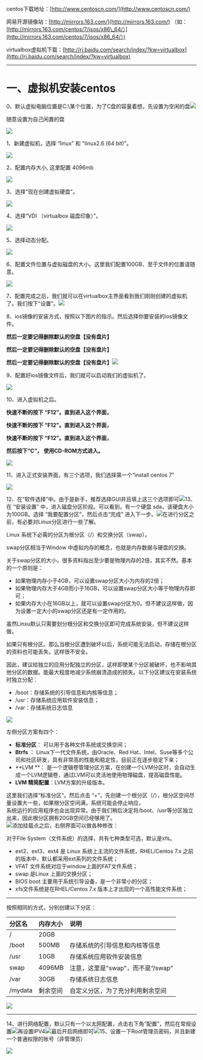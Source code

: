centos下载地址：[http://www.centoscn.com/](http://www.centoscn.com/)

网易开源镜像站：[http://mirrors.163.com/](http://mirrors.163.com/)  （如：[http://mirrors.163.com/centos/7/isos/x86\_64/）](http://mirrors.163.com/centos/7/isos/x86_64/）)

virtualbox虚拟机下载：[http://rj.baidu.com/search/index/?kw=virtualbox](http://rj.baidu.com/search/index/?kw=virtualbox)

---

# 一、虚拟机安装centos

0、默认虚拟电脑位置是C:\某个位置，为了C盘的容量着想，先设置为空闲的盘![](/assets/sad548sd48xz121.png)

随意设置为自己闲置的盘

![](/assets/sadjaisdjaisdjiasjdazx888.png)

1、新建虚拟机，选择 “linux” 和 "linux2.6 \(64 bit\)"。

![](/assets/xunijiaasdasd.png)

2、配置内存大小, 这里配置 4096mb

![](/assets/xuniji131.png)

3、选择"现在创建虚拟硬盘"。

![](/assets/xunijilllzzz.png)

4、选择“VDI （virtualbox 磁盘印象）”。

![](/assets/xuniji777.png)

5、选择动态分配。

![](/assets/xuniji55454.png)

6、配置文件位置与虚拟磁盘的大小。这里我们配置100GB、至于文件的位置请随意。

![](/assets/xuniji1521545484.png)

7、配置完成之后，我们就可以在virtualbox主界面看到我们刚刚创建的虚拟机了。我们按下“设置”。![](/assets/xuajsidiasd.png)

8、ios镜像的安装方式，按照以下图片的指示。然后选择你要安装的ios镜像文件。

**然后一定要记得删除默认的空盘【没有盘片】**

**然后一定要记得删除默认的空盘【没有盘片】**

**然后一定要记得删除默认的空盘【没有盘片】**![](/assets/e30f311b-4558-4b18-8b1e-bb12a4bfb51e.png)

9、配置好ios镜像文件后，我们就可以启动我们的虚拟机了。

![](/assets/7b2154f9-8f62-44d3-a727-166791561a0e.png)

10、进入虚拟机之后。

**快速不断的按下 “F12”。直到进入这个界面，**

**快速不断的按下 “F12”。直到进入这个界面，**

**快速不断的按下 “F12”。直到进入这个界面，**

**然后按下“C”， 使用CD-ROM方式进入。**

![](/assets/7dad3405-552c-4672-b1d8-5c901ef0873c.png)

11、进入正式安装界面，有三个选项，我们选择第一个“install centos 7”

![](/assets/41b2b33f-de2f-4724-8b96-55cd51b17b60.png)

12、在“软件选择”中。由于是新手，推荐选择GUI并且填上这三个选项即可![](/assets/9289b820-444b-43ba-8e36-e1973a4ec0c0.png)13、在 “安装设置” 中，进入磁盘分区阶段。可以看到，有一个硬盘 sda，该硬盘大小为100GB。选择 “我要配置分区”，然后点击“完成” 进入下一步。![](/assets/7c992ac5-d179-4178-b363-77271c068e7a.png)在进行分区之前，有必要对Linux分区进行一些了解。

Linux 系统下必需的分区为根分区（/）和交换分区（swap）。

swap分区相当于Window 中虚拟内存的概念，也就是内存数据与硬盘的交换。

关于swap分区的大小，很多资料指出至少要是物理内存的2倍，其实不然。基本的一个原则是：

* 如果物理内存小于4GB，可以设置swap分区大小为内存的2倍；
* 如果物理内存大于4GB而小于16GB，可以设置swap分区大小等于物理内存即可；
* 如果内存大小在16GB以上，就可以设置swap分区为0。但不建议这样做，因为设置一定大小的swap分区还是有一定作用的。

虽然Linxu默认只需要划分根分区和交换分区即可完成系统安装，但不建议这样做。

如果只有根分区。那么当根分区遭到破坏以后，系统可能无法启动，存储在根分区的资料也可能丢失。这样很不安全。

因此，建议给独立的应用分配独立的分区，这样即使某个分区被破坏，也不影响其他分区的数据。能最大程度地减少系统崩溃造成的损失。以下分区建议在安装系统时独立分配：

* /boot：存储系统的引导信息和内核等信息；
* /usr：存储系统应用软件安装信息；
* /var：存储系统日志信息

![](/assets/aacb0391-5596-4e65-840f-c978aefe2fb7.png)

左侧分区方案有四个：

* **标准分区**： 可以用于各种文件系统或交换空间；
* **Btrfs** ： Linux下一代文件系统，由Oracle、Red Hat、Intel、Suse等多个公司和社区研发，具有非常高的性能和稳定性，目前正在逐步稳定下来；
* **LVM **： 是一个逻辑卷管理分区方案，在创建一个LVM分区时，会自动生成一个LVM逻辑卷，通过LVM可以灵活地使用物理磁盘，提高磁盘性能。
* **LVM 精简配置**：LVM方案的升级版本。

这里我们选择“标准分区”。然后点击 “+”，先创建一个根分区（/），根分区空间尽量设置大一些，如果根分区空间满，系统可能会停止响应，  
系统运行的应用程序也会出现异常。由于我们稍后决定将/boot、/usr等分区独立出来，因此根分区拥有20GB空间已经够用了。  
![](/assets/d8da6fce-0157-4c6d-8361-d25fd32ba024.png)添加挂载点之后，右侧界面可以做各种修改：

对于File System（文件系统）的选择，共有七种类型可选，默认是xfs。

* ext2、ext3、ext4 是 Linux 系统上主流的文件系统，RHEL/Centos 7.x 之前的版本中，默认都采用ext系列的文件系统；
* VFAT 文件系统对应于window上面的FAT文件系统；
* swap 是Linux 上面的交换分区；
* BIOS boot 主要用于系统引导设备，是一个非常小的分区；
* xfs文件系统是在RHEL/Centos 7.x 版本上才出现的一个高性能文件系统；

---

按照相同的方式，分别创建以下分区：

| 分区名 | 内存大小 | 说明 |
| :--- | :--- | :--- |
| / | 20GB |  |
| /boot | 500MB | 存储系统的引导信息和内核等信息 |
| /usr | 10GB | 存储系统应用软件安装信息 |
| swap | 4096MB | 注意，这里是"swap"，而不是“/swap” |
| /var | 30GB | 存储系统日志信息 |
| /mydata | 剩余空间 | 自定义分区，为了充分利用剩余空间 |

![](/assets/600677e6-443c-4837-af67-22fc6f919593.png)

---

14、进行网络配置，默认只有一个以太网配置，点击右下角“配置”，然后在常规设置![](/assets/asdzxczxc.png)再设置IPV4![](/assets/asd54xc498v987b.png)最后开启网络即可![](/assets/asdejcxvxxb.png)15、设置一下Root管理员密码，并且新建一个普通权限的账号（非管理员）

![](/assets/sdasdasdasdasdyttyuy.png)

